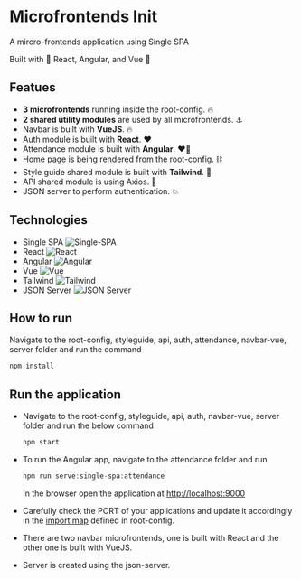 # Microfrontends Init

A mircro-frontends application using Single SPA

Built with :dizzy: React, Angular, and Vue :dizzy:

## Featues
- **3 microfrontends** running inside the root-config. :fire:
- **2 shared utility modules** are used by all microfrontends. :anchor:
- Navbar is built with **VueJS**. :fire:
- Auth module is built with **React**. :heart:
- Attendance module is built with **Angular**. :heart_on_fire:
- Home page is being rendered from the root-config. :chains:
- Style guide shared module is built with **Tailwind**. :small_blue_diamond:
- API shared module is using Axios. :calling:
- JSON server to perform authentication. :boom:

## Technologies
- Single SPA <img alt="Single-SPA" src="https://img.shields.io/badge/-Single%20SPA-EF689F?style=flat-square&logo=Single-SPA&logoColor=white" />
- React <img alt="React" src="https://img.shields.io/badge/-React-45b8d8?style=flat-square&logo=react&logoColor=white" />
- Angular <img alt="Angular" src="https://img.shields.io/badge/-Angular-C4002F?style=flat-square&logo=angular&logoColor=white" />
- Vue <img alt="Vue" src="https://img.shields.io/badge/-VueJS-42B883?style=flat-square&logo=Vue&logoColor=white" />
- Tailwind <img alt="Tailwind" src="https://img.shields.io/badge/-Tailwind-37BDF7?style=flat-square&logo=tailwindcss&logoColor=white" />
- JSON Server <img alt="JSON Server" src="https://img.shields.io/badge/-JSON%20Server-1E3A8A?style=flat-square&logo=json&logoColor=white" />

## How to run

Navigate to the root-config, styleguide, api, auth, attendance, navbar-vue, server folder and run the command

```js
npm install
```

## Run the application

- Navigate to the root-config, styleguide, api, auth, navbar-vue, server folder and run the below command

  ```js
  npm start
  ```

- To run the Angular app, navigate to the attendance folder and run

  ```js
  npm run serve:single-spa:attendance
  ```

  In the browser open the application at <http://localhost:9000>

- Carefully check the PORT of your applications and update it accordingly in the [import map](https://github.com/iAmmar7/microfrontends-task-app/blob/main/root-config/src/index.ejs#L55) defined in root-config.

- There are two navbar microfrontends, one is built with React and the other one is built with VueJS.

- Server is created using the json-server.
